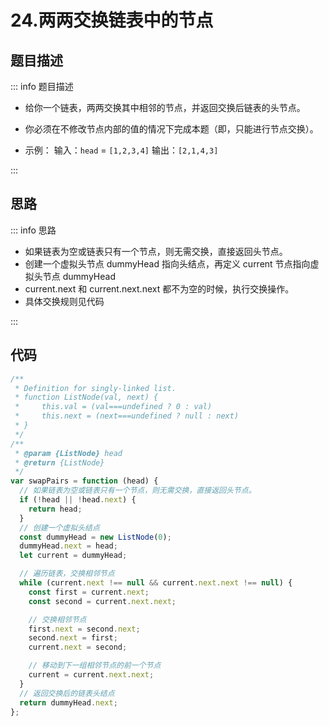 # 24.两两交换链表中的节点

## 题目描述

::: info 题目描述

- 给你一个链表，两两交换其中相邻的节点，并返回交换后链表的头节点。
- 你必须在不修改节点内部的值的情况下完成本题（即，只能进行节点交换）。

- 示例：
  输入：`head` = `[1,2,3,4]`
  输出：`[2,1,4,3]`

:::

## 思路

::: info 思路

- 如果链表为空或链表只有一个节点，则无需交换，直接返回头节点。
- 创建一个虚拟头节点 dummyHead 指向头结点，再定义 current 节点指向虚拟头节点 dummyHead
- current.next 和 current.next.next 都不为空的时候，执行交换操作。
- 具体交换规则见代码

:::

## 代码

```js
/**
 * Definition for singly-linked list.
 * function ListNode(val, next) {
 *     this.val = (val===undefined ? 0 : val)
 *     this.next = (next===undefined ? null : next)
 * }
 */
/**
 * @param {ListNode} head
 * @return {ListNode}
 */
var swapPairs = function (head) {
  // 如果链表为空或链表只有一个节点，则无需交换，直接返回头节点。
  if (!head || !head.next) {
    return head;
  }
  // 创建一个虚拟头结点
  const dummyHead = new ListNode(0);
  dummyHead.next = head;
  let current = dummyHead;

  // 遍历链表，交换相邻节点
  while (current.next !== null && current.next.next !== null) {
    const first = current.next;
    const second = current.next.next;

    // 交换相邻节点
    first.next = second.next;
    second.next = first;
    current.next = second;

    // 移动到下一组相邻节点的前一个节点
    current = current.next.next;
  }
  // 返回交换后的链表头结点
  return dummyHead.next;
};
```
